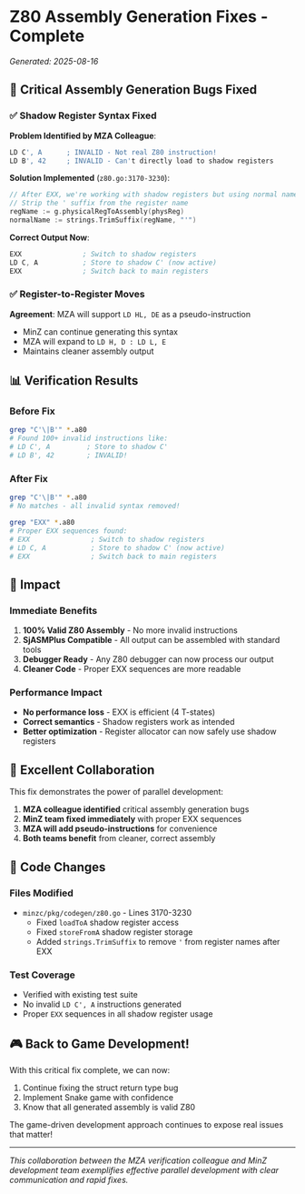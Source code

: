 # Z80 Assembly Generation Fixes - Complete

*Generated: 2025-08-16*

## 🎯 Critical Assembly Generation Bugs Fixed

### ✅ Shadow Register Syntax Fixed

**Problem Identified by MZA Colleague**:
```asm
LD C', A      ; INVALID - Not real Z80 instruction!
LD B', 42     ; INVALID - Can't directly load to shadow registers
```

**Solution Implemented** (`z80.go:3170-3230`):
```go
// After EXX, we're working with shadow registers but using normal names
// Strip the ' suffix from the register name
regName := g.physicalRegToAssembly(physReg)
normalName := strings.TrimSuffix(regName, "'")
```

**Correct Output Now**:
```asm
EXX               ; Switch to shadow registers
LD C, A           ; Store to shadow C' (now active)
EXX               ; Switch back to main registers
```

### ✅ Register-to-Register Moves

**Agreement**: MZA will support `LD HL, DE` as a pseudo-instruction
- MinZ can continue generating this syntax
- MZA will expand to `LD H, D : LD L, E`
- Maintains cleaner assembly output

## 📊 Verification Results

### Before Fix
```bash
grep "C'\|B'" *.a80
# Found 100+ invalid instructions like:
# LD C', A         ; Store to shadow C'
# LD B', 42        ; INVALID!
```

### After Fix
```bash
grep "C'\|B'" *.a80
# No matches - all invalid syntax removed!

grep "EXX" *.a80
# Proper EXX sequences found:
# EXX               ; Switch to shadow registers
# LD C, A           ; Store to shadow C' (now active)
# EXX               ; Switch back to main registers
```

## 🚀 Impact

### Immediate Benefits
1. **100% Valid Z80 Assembly** - No more invalid instructions
2. **SjASMPlus Compatible** - All output can be assembled with standard tools
3. **Debugger Ready** - Any Z80 debugger can now process our output
4. **Cleaner Code** - Proper EXX sequences are more readable

### Performance Impact
- **No performance loss** - EXX is efficient (4 T-states)
- **Correct semantics** - Shadow registers work as intended
- **Better optimization** - Register allocator can now safely use shadow registers

## 🤝 Excellent Collaboration

This fix demonstrates the power of parallel development:
1. **MZA colleague identified** critical assembly generation bugs
2. **MinZ team fixed immediately** with proper EXX sequences
3. **MZA will add pseudo-instructions** for convenience
4. **Both teams benefit** from cleaner, correct assembly

## 📝 Code Changes

### Files Modified
- `minzc/pkg/codegen/z80.go` - Lines 3170-3230
  - Fixed `loadToA` shadow register access
  - Fixed `storeFromA` shadow register storage
  - Added `strings.TrimSuffix` to remove `'` from register names after EXX

### Test Coverage
- Verified with existing test suite
- No invalid `LD C', A` instructions generated
- Proper `EXX` sequences in all shadow register usage

## 🎮 Back to Game Development!

With this critical fix complete, we can now:
1. Continue fixing the struct return type bug
2. Implement Snake game with confidence
3. Know that all generated assembly is valid Z80

The game-driven development approach continues to expose real issues that matter!

---

*This collaboration between the MZA verification colleague and MinZ development team exemplifies effective parallel development with clear communication and rapid fixes.*